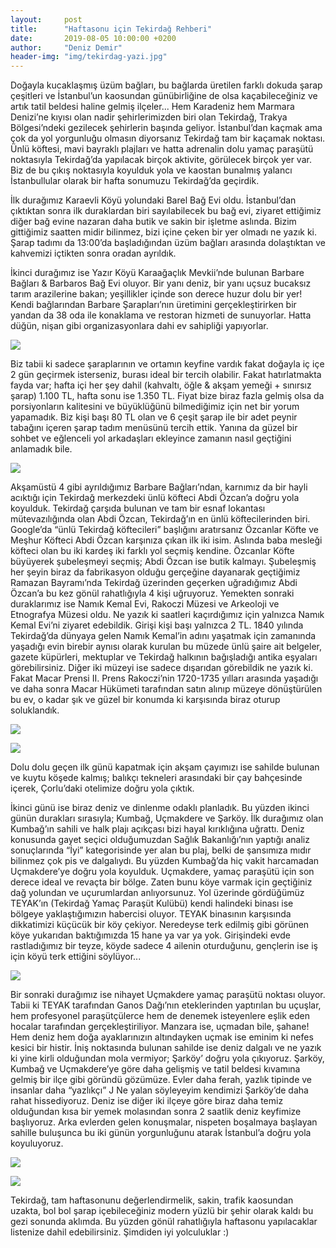```yaml
---
layout:     post
title:      "Haftasonu için Tekirdağ Rehberi"
date:       2019-08-05 10:00:00 +0200
author:     "Deniz Demir"
header-img: "img/tekirdag-yazi.jpg"
---
```

<p>Doğayla kucaklaşmış üzüm bağları, bu bağlarda üretilen farklı dokuda şarap çeşitleri ve İstanbul’un kaosundan günübirliğine de olsa kaçabileceğiniz ve artık tatil beldesi haline gelmiş ilçeler... Hem Karadeniz hem Marmara Denizi’ne kıyısı olan nadir şehirlerimizden biri olan Tekirdağ, Trakya Bölgesi’ndeki gezilecek şehirlerin başında geliyor. İstanbul’dan kaçmak ama çok da yol yorgunluğu olmasın diyorsanız Tekirdağ tam bir kaçamak noktası. Ünlü köftesi, mavi bayraklı plajları ve hatta adrenalin dolu yamaç paraşütü noktasıyla Tekirdağ’da yapılacak birçok aktivite, görülecek birçok yer var. Biz de bu çıkış noktasıyla koyulduk yola ve kaostan bunalmış yalancı İstanbullular olarak bir hafta sonumuzu Tekirdağ’da geçirdik. </p>
<p>İlk durağımız Karaevli Köyü yolundaki Barel Bağ Evi oldu. İstanbul’dan çıktıktan sonra ilk duraklardan biri sayılabilecek bu bağ evi, ziyaret ettiğimiz diğer bağ evine nazaran daha butik ve sakin bir işletme aslında. Bizim gittiğimiz saatten midir bilinmez, bizi içine çeken bir yer olmadı ne yazık ki. Şarap tadımı da 13:00’da başladığından üzüm bağları arasında dolaştıktan ve kahvemizi içtikten sonra oradan ayrıldık. </p>
<p>İkinci durağımız ise Yazır Köyü Karaağaçlık Mevkii’nde bulunan Barbare Bağları & Barbaros Bağ Evi oluyor. Bir yanı deniz, bir yanı uçsuz bucaksız tarım arazilerine bakan; yeşillikler içinde son derece huzur dolu bir yer! Kendi bağlarından Barbare Şarapları’nın üretimini gerçekleştirirken bir yandan da 38 oda ile konaklama ve restoran hizmeti de sunuyorlar. Hatta düğün, nişan gibi organizasyonlara dahi ev sahipliği yapıyorlar. </p>
<p>
  <img src="/img/barbare-org.jpg">
</p>
<p>Biz tabii ki sadece şaraplarının ve ortamın keyfine vardık fakat doğayla iç içe 2 gün geçirmek isterseniz, burası ideal bir tercih olabilir. Fakat hatırlatmakta fayda var; hafta içi her şey dahil (kahvaltı, öğle & akşam yemeği + sınırsız şarap) 1.100 TL, hafta sonu ise 1.350 TL. Fiyat bize biraz fazla gelmiş olsa da porsiyonların kalitesini ve büyüklüğünü bilmediğimiz için net bir yorum yapamadık. Biz kişi başı 80 TL olan ve 6 çeşit şarap ile bir adet peynir tabağını içeren şarap tadım menüsünü tercih ettik. Yanına da güzel bir sohbet ve eğlenceli yol arkadaşları ekleyince zamanın nasıl geçtiğini anlamadık bile. </p>
<p>
    <img src="/img/barbare-sarap-org.jpg">
</p>
<p>Akşamüstü 4 gibi ayrıldığımız Barbare Bağları’ndan, karnımız da bir hayli acıktığı için Tekirdağ merkezdeki ünlü köfteci Abdi Özcan’a doğru yola koyulduk. Tekirdağ çarşıda bulunan ve tam bir esnaf lokantası mütevazılığında olan Abdi Özcan, Tekirdağ’ın en ünlü köftecilerinden biri. Google’da “ünlü Tekirdağ köftecileri” başlığını aratırsanız Özcanlar Köfte ve Meşhur Köfteci Abdi Özcan karşınıza çıkan ilk iki isim. Aslında baba mesleği köfteci olan bu iki kardeş iki farklı yol seçmiş kendine. Özcanlar Köfte büyüyerek şubeleşmeyi seçmiş; Abdi Özcan ise butik kalmayı. Şubeleşmiş her şeyin biraz da fabrikasyon olduğu gerçeğine dayanarak geçtiğimiz Ramazan Bayramı’nda Tekirdağ üzerinden geçerken uğradığımız Abdi Özcan’a bu kez gönül rahatlığıyla 4 kişi uğruyoruz. Yemekten sonraki duraklarımız ise Namık Kemal Evi, Rakoczi Müzesi ve Arkeoloji ve Etnografya Müzesi oldu. Ne yazık ki saatleri kaçırdığımız için yalnızca Namık Kemal Evi’ni ziyaret edebildik. Girişi kişi başı yalnızca 2 TL. 1840 yılında Tekirdağ’da dünyaya gelen Namık Kemal’in adını yaşatmak için zamanında yaşadığı evin birebir aynısı olarak kurulan bu müzede ünlü şaire ait belgeler, gazete küpürleri, mektuplar ve Tekirdağ halkının bağışladığı antika eşyaları görebilirsiniz. Diğer iki müzeyi ise sadece dışarıdan görebildik ne yazık ki. Fakat Macar Prensi II. Prens Rakoczi’nin 1720-1735 yılları arasında yaşadığı ve daha sonra Macar Hükümeti tarafından satın alınıp müzeye dönüştürülen bu ev, o kadar şık ve güzel bir konumda ki karşısında biraz oturup soluklandık. </p>
<p>
<img src="/img/rakoczi-org.jpg">
</p>
<p>
<img src="/img/rakoczi1-org.jpg">
</p>
<p>Dolu dolu geçen ilk günü kapatmak için akşam çayımızı ise sahilde bulunan ve kuytu köşede kalmış; balıkçı tekneleri arasındaki bir çay bahçesinde içerek, Çorlu’daki otelimize doğru yola çıktık. </p>
<p>
 İkinci günü ise biraz deniz ve dinlenme odaklı planladık. Bu yüzden ikinci günün durakları sırasıyla; Kumbağ, Uçmakdere ve Şarköy. İlk durağımız olan Kumbağ’ın sahili ve halk plajı açıkçası bizi hayal kırıklığına uğrattı. Deniz konusunda gayet seçici olduğumuzdan Sağlık Bakanlığı’nın yaptığı analiz sonuçlarında “İyi” kategorisinde yer alan bu plaj, belki de şansımıza mıdır bilinmez çok pis ve dalgalıydı. Bu yüzden Kumbağ’da hiç vakit harcamadan Uçmakdere’ye doğru yola koyulduk. Uçmakdere, yamaç paraşütü için son derece ideal ve revaçta bir bölge. Zaten bunu köye varmak için geçtiğiniz dağ yolundan ve uçurumlardan anlıyorsunuz. Yol üzerinde gördüğümüz TEYAK’ın (Tekirdağ Yamaç Paraşüt Kulübü) kendi halindeki binası ise bölgeye yaklaştığımızın habercisi oluyor. TEYAK binasının karşısında dikkatimizi küçücük bir köy çekiyor. Neredeyse terk edilmiş gibi görünen köye yukarıdan baktığımızda 15 hane ya var ya yok. Girişindeki evde rastladığımız bir teyze, köyde sadece 4 ailenin oturduğunu,  gençlerin ise iş için köyü terk ettiğini söylüyor... </p>
<p>
<img src="/img/koyevi-org.jpg">
</p>
<p>Bir sonraki durağımız ise nihayet Uçmakdere yamaç paraşütü noktası oluyor. Tabii ki TEYAK tarafından Ganos Dağı’nın eteklerinden yaptırılan bu uçuşlar, hem profesyonel paraşütçülerce hem de denemek isteyenlere eşlik eden hocalar tarafından gerçekleştiriliyor. Manzara ise, uçmadan bile, şahane! Hem deniz hem doğa ayaklarınızın altındayken uçmak ise eminim ki nefes kesici bir histir. İniş noktasında bulunan sahilde ise deniz dalgalı ve ne yazık ki yine kirli olduğundan mola vermiyor; Şarköy’ doğru yola çıkıyoruz. Şarköy, Kumbağ ve Uçmakdere’ye göre daha gelişmiş ve tatil beldesi kıvamına gelmiş bir ilçe gibi göründü gözümüze. Evler daha ferah, yazlık tipinde ve insanlar daha “yazlıkçı” J Ne yalan söyleyeyim kendimizi Şarköy’de daha rahat hissediyoruz. Deniz ise diğer iki ilçeye göre biraz daha temiz olduğundan kısa bir yemek molasından sonra 2 saatlik deniz keyfimize başlıyoruz. Arka evlerden gelen konuşmalar, nispeten boşalmaya başlayan sahille buluşunca bu iki günün yorgunluğunu atarak İstanbul’a doğru yola koyuluyoruz. </p>
<p>
<img src="/img/ucmakdere-org.jpg">
</p>
<p>
<img src="/img/sarkoy-org.jpg">
</p>
<p>Tekirdağ, tam haftasonunu değerlendirmelik, sakin, trafik kaosundan uzakta, bol bol şarap içebileceğiniz modern yüzlü bir şehir olarak kaldı bu gezi sonunda aklımda. Bu yüzden gönül rahatlığıyla haftasonu yapılacaklar listenize dahil edebilirsiniz. Şimdiden iyi yolculuklar :)
</p>
